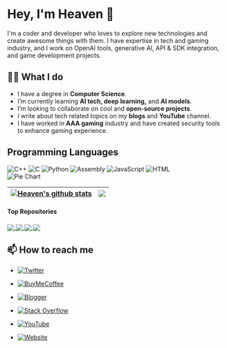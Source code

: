 # Hey, I'm Heaven 👋

I'm a coder and developer who loves to explore new technologies and create awesome things with them. I have expertise in tech and gaming industry, and I work on OpenAI tools, generative AI, API & SDK integration, and game development projects.

## 👨‍💻 What I do
- I have a degree in **Computer Science**.
- I’m currently learning **AI tech, deep learning,** and **AI models**.
- I’m looking to collaborate on cool and **open-source projects**.
- I write about tech related topics on my **blogs** and **YouTube** channel.
- I have worked in **AAA gaming** industry and have created security tools to enhance gaming experience.

## Programming Languages
  <div class="container">
      <div class="badges">
          <img src="https://img.shields.io/badge/C%2B%2B-blue?style=for-the-badge&logo=c%2B%2B" alt="C++">
          <img src="https://img.shields.io/badge/C-red?style=for-the-badge&logo=c" alt="C">
          <img src="https://img.shields.io/badge/Python-yellow?style=for-the-badge&logo=python" alt="Python">
          <img src="https://img.shields.io/badge/Assembly-green?style=for-the-badge&logo=assembly" alt="Assembly">
          <img src="https://img.shields.io/badge/JavaScript-yellow?style=for-the-badge&logo=javascript" alt="JavaScript">
          <img src="https://img.shields.io/badge/HTML-orange?style=for-the-badge&logo=html5" alt="HTML">
      </div>
      <div class="chart">
          <img src="https://chart.googleapis.com/chart?chs=600x400&cht=p&chco=3366FF,FF9900,800080,DC3912,FFFF00&chd=t:73.23,12.36,8.48,5.18,0.49,0.26&chl=C%2B%2B|C|Python|Assembly|JavaScript|HTML&chtt=Languages&chts=000000,20" alt="Pie Chart">
      </div>
  </div>


| <a href="https://github.com/anuraghazra/github-readme-stats"><img align="center" src="https://github-readme-stats.vercel.app/api?username=haseeb-heaven&show_icons=true&include_all_commits=false&theme=buefy&hide_border=true" alt="Heaven's github stats" /></a> | <a href="https://github.com/anuraghazra/github-readme-stats"><img align="center" src="https://github-readme-stats.vercel.app/api/top-langs/?username=haseeb-heaven&layout=compact&theme=buefy&hide_border=true" /></a> |
| ------------- | ------------- |

#### Top Repositories
<a href="https://github.com/haseeb-heaven/github-readme-stats">
  <img align="center" src="https://github-readme-stats.vercel.app/api/pin/?username=haseeb-heaven&repo=LangChain-Coder&theme=buefy" />
</a>
<a href="https://github.com/anuraghazra/anuraghazra.github.io">
  <img align="center" src="https://github-readme-stats.vercel.app/api/pin/?username=haseeb-heaven&repo=AutoBard-Coder&theme=buefy" />
</a>
<a href="https://github.com/anuraghazra/anuraghazra.github.io">
  <img align="center" src="https://github-readme-stats.vercel.app/api/pin/?username=haseeb-heaven&repo=CodeRunner-Plugin&theme=buefy" />
</a>
<a href="https://github.com/anuraghazra/anuraghazra.github.io">
  <img align="center" src="https://github-readme-stats.vercel.app/api/pin/?username=haseeb-heaven&repo=AI-Assets-Generator&theme=buefy" />
</a>

## 📫 How to reach me

 - [![Twitter](https://img.shields.io/badge/Twitter-1DA1F2?style=for-the-badge&logo=twitter&logoColor=white)](https://twitter.com/haseeb_heaven)

- [![BuyMeCoffee](https://img.shields.io/badge/Buy%20Me%20a%20Coffee-ffdd00?style=for-the-badge&logo=buy-me-a-coffee&logoColor=black)](https://www.buymeacoffee.com/haseebheaven)

- [![Blogger](https://img.shields.io/badge/Blogger-FF5722?style=for-the-badge&logo=blogger&logoColor=white)](https://haseeb-heaven.blogspot.com/)

- [![Stack Overflow](https://img.shields.io/badge/-Stackoverflow-FE7A16?style=for-the-badge&logo=stack-overflow&logoColor=white)](https://stackoverflow.com/users/6219626/haseeb-mir)

- [![YouTube](https://img.shields.io/badge/YouTube-FF0000?style=for-the-badge&logo=youtube&logoColor=white)](https://www.youtube.com/@HaseebHeaven/videos) 

- [![Website](https://img.shields.io/badge/website-000000?style=for-the-badge&logo=About.me&logoColor=white)](https://haseebmahrhm.editorx.io/haseeb-heaven)

